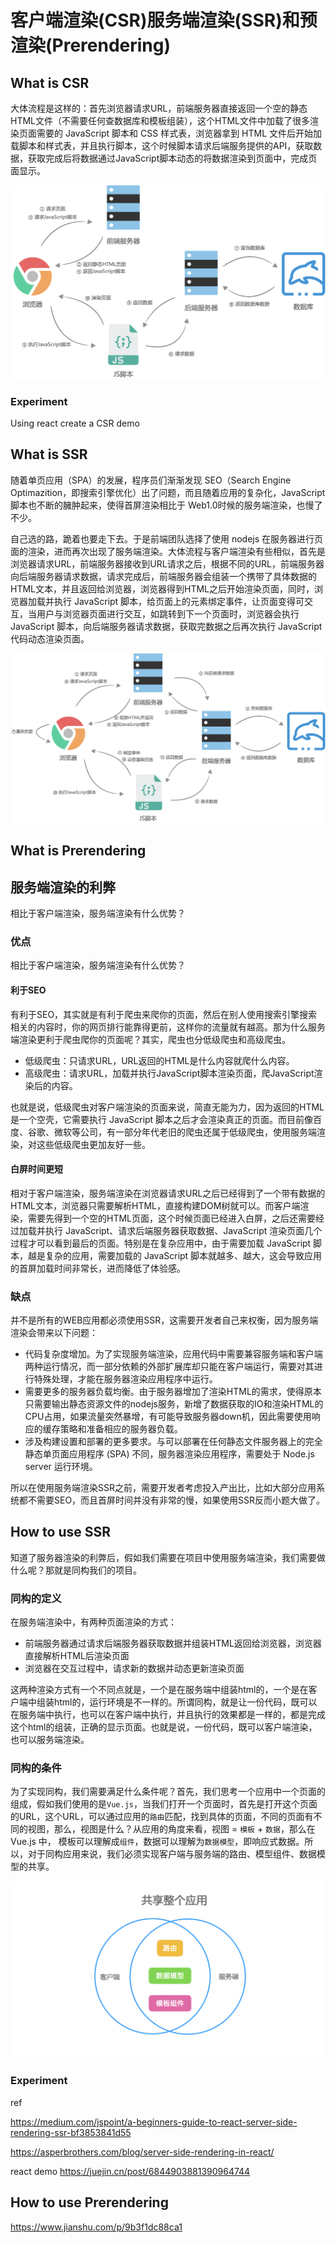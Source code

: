 # 客户端渲染(CSR)服务端渲染(SSR)和预渲染(Prerendering)

## What is CSR
大体流程是这样的：首先浏览器请求URL，前端服务器直接返回一个空的静态HTML文件（不需要任何查数据库和模板组装），这个HTML文件中加载了很多渲染页面需要的 JavaScript 脚本和 CSS 样式表，浏览器拿到 HTML 文件后开始加载脚本和样式表，并且执行脚本，这个时候脚本请求后端服务提供的API，获取数据，获取完成后将数据通过JavaScript脚本动态的将数据渲染到页面中，完成页面显示。

![image-20200730191954015](../images/CSR-SSR-Prerendering/image-20200731142605631.png)

### Experiment
Using react create a CSR demo

## What is SSR
随着单页应用（SPA）的发展，程序员们渐渐发现 SEO（Search Engine Optimazition，即搜索引擎优化）出了问题，而且随着应用的复杂化，JavaScript 脚本也不断的臃肿起来，使得首屏渲染相比于 Web1.0时候的服务端渲染，也慢了不少。

自己选的路，跪着也要走下去。于是前端团队选择了使用 nodejs 在服务器进行页面的渲染，进而再次出现了服务端渲染。大体流程与客户端渲染有些相似，首先是浏览器请求URL，前端服务器接收到URL请求之后，根据不同的URL，前端服务器向后端服务器请求数据，请求完成后，前端服务器会组装一个携带了具体数据的HTML文本，并且返回给浏览器，浏览器得到HTML之后开始渲染页面，同时，浏览器加载并执行 JavaScript 脚本，给页面上的元素绑定事件，让页面变得可交互，当用户与浏览器页面进行交互，如跳转到下一个页面时，浏览器会执行 JavaScript 脚本，向后端服务器请求数据，获取完数据之后再次执行 JavaScript 代码动态渲染页面。

![image-20200731172929911](../images/CSR-SSR-Prerendering/image-20200731172929911.png)

## What is Prerendering


## 服务端渲染的利弊
相比于客户端渲染，服务端渲染有什么优势？

### 优点
相比于客户端渲染，服务端渲染有什么优势？

#### 利于SEO

有利于SEO，其实就是有利于爬虫来爬你的页面，然后在别人使用搜索引擎搜索相关的内容时，你的网页排行能靠得更前，这样你的流量就有越高。那为什么服务端渲染更利于爬虫爬你的页面呢？其实，爬虫也分低级爬虫和高级爬虫。

* 低级爬虫：只请求URL，URL返回的HTML是什么内容就爬什么内容。
* 高级爬虫：请求URL，加载并执行JavaScript脚本渲染页面，爬JavaScript渲染后的内容。

也就是说，低级爬虫对客户端渲染的页面来说，简直无能为力，因为返回的HTML是一个空壳，它需要执行 JavaScript 脚本之后才会渲染真正的页面。而目前像百度、谷歌、微软等公司，有一部分年代老旧的爬虫还属于低级爬虫，使用服务端渲染，对这些低级爬虫更加友好一些。

#### 白屏时间更短

相对于客户端渲染，服务端渲染在浏览器请求URL之后已经得到了一个带有数据的HTML文本，浏览器只需要解析HTML，直接构建DOM树就可以。而客户端渲染，需要先得到一个空的HTML页面，这个时候页面已经进入白屏，之后还需要经过加载并执行 JavaScript、请求后端服务器获取数据、JavaScript 渲染页面几个过程才可以看到最后的页面。特别是在复杂应用中，由于需要加载 JavaScript 脚本，越是复杂的应用，需要加载的 JavaScript 脚本就越多、越大，这会导致应用的首屏加载时间非常长，进而降低了体验感。

### 缺点
并不是所有的WEB应用都必须使用SSR，这需要开发者自己来权衡，因为服务端渲染会带来以下问题：

* 代码复杂度增加。为了实现服务端渲染，应用代码中需要兼容服务端和客户端两种运行情况，而一部分依赖的外部扩展库却只能在客户端运行，需要对其进行特殊处理，才能在服务器渲染应用程序中运行。
* 需要更多的服务器负载均衡。由于服务器增加了渲染HTML的需求，使得原本只需要输出静态资源文件的nodejs服务，新增了数据获取的IO和渲染HTML的CPU占用，如果流量突然暴增，有可能导致服务器down机，因此需要使用响应的缓存策略和准备相应的服务器负载。
* 涉及构建设置和部署的更多要求。与可以部署在任何静态文件服务器上的完全静态单页面应用程序 (SPA) 不同，服务器渲染应用程序，需要处于 Node.js server 运行环境。

所以在使用服务端渲染SSR之前，需要开发者考虑投入产出比，比如大部分应用系统都不需要SEO，而且首屏时间并没有非常的慢，如果使用SSR反而小题大做了。

## How to use SSR
知道了服务器渲染的利弊后，假如我们需要在项目中使用服务端渲染，我们需要做什么呢？那就是同构我们的项目。

### 同构的定义

在服务端渲染中，有两种页面渲染的方式：

* 前端服务器通过请求后端服务器获取数据并组装HTML返回给浏览器，浏览器直接解析HTML后渲染页面
* 浏览器在交互过程中，请求新的数据并动态更新渲染页面

这两种渲染方式有一个不同点就是，一个是在服务端中组装html的，一个是在客户端中组装html的，运行环境是不一样的。所谓同构，就是让一份代码，既可以在服务端中执行，也可以在客户端中执行，并且执行的效果都是一样的，都是完成这个html的组装，正确的显示页面。也就是说，一份代码，既可以客户端渲染，也可以服务端渲染。

### 同构的条件

为了实现同构，我们需要满足什么条件呢？首先，我们思考一个应用中一个页面的组成，假如我们使用的是`Vue.js`，当我们打开一个页面时，首先是打开这个页面的URL，这个URL，可以通过应用的`路由`匹配，找到具体的页面，不同的页面有不同的视图，那么，视图是什么？从应用的角度来看，视图 = `模板` + `数据`，那么在 Vue.js 中， 模板可以理解成`组件`，数据可以理解为`数据模型`，即响应式数据。所以，对于同构应用来说，我们必须实现客户端与服务端的路由、模型组件、数据模型的共享。

![image-20200731175841011](../images/CSR-SSR-Prerendering/image-20200731175841011.png)

### Experiment
<!-- Use React to implement a SSR demo -->
ref

https://medium.com/jspoint/a-beginners-guide-to-react-server-side-rendering-ssr-bf3853841d55

https://asperbrothers.com/blog/server-side-rendering-in-react/

react demo
https://juejin.cn/post/6844903881390964744

## How to use Prerendering
https://www.jianshu.com/p/9b3f1dc88ca1




